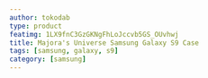 ```yaml
---
author: tokodab
type: product
featimg: 1LX9fnC3GzGKNgFhLoJccvb5GS_OUvhwj
title: Majora's Universe Samsung Galaxy S9 Case
tags: [samsung, galaxy, s9]
category: [samsung]
---
```

